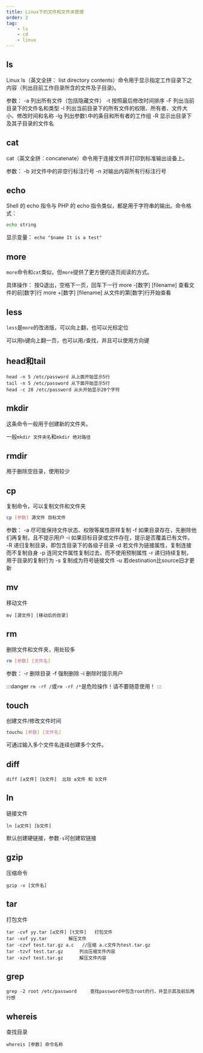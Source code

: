 ```yaml
---
title: Linux下的文件和文件夹管理
order: 2
tag:
    - ls
    - cd
    - linux
---
```


## ls

Linux ls（英文全拼： list directory contents）命令用于显示指定工作目录下之内容（列出目前工作目录所含的文件及子目录)。

参数：
-a 列出所有文件（包括隐藏文件）
-t 按照最后修改时间排序
-F 列出当前目录下的文件名和类型
-l 列出当前目录下的所有文件的权限、所有者、文件大小、修改时间和名称
-lg 列出参数`l`中的条目和所有者的工作组
-R 显示出目录下及其子目录的文件名

## cat
cat（英文全拼：concatenate）命令用于连接文件并打印到标准输出设备上。

参数：
-b  对文件中的非空行标注行号
-n  对输出内容所有行标注行号


## echo 
Shell 的 echo 指令与 PHP 的 echo 指令类似，都是用于字符串的输出。命令格式：
```bash
echo string
```

显示变量： `echo "$name It is a test"`

## more
`more`命令和`cat`类似，但`more`提供了更方便的逐页阅读的方式。

具体操作：
按Q退出，空格下一页，回车下一行
more -[数字] [filename]   查看文件的前[数字]行
more +[数字] [filename]   从文件的第[数字]行开始查看

## less
`less`是`more`的改进版，可以向上翻，也可以光标定位

可以用`b`键向上翻一页，也可以用`/`查找，并且可以使用方向键

## head和tail
```
head -n 5 /etc/password 从上面开始显示5行
tail -n 5 /etc/password 从下面开始显示5行
head -c 20 /etc/password 从头开始显示20个字符
```

## mkdir
这条命令一般用于创建新的文件夹。

一般`mkdir 文件夹名`和`mkdir 绝对路径`

## rmdir
用于删除空目录，使用较少

## cp
复制命令，可以复制文件和文件夹
```bash
cp [参数] 源文件 目标文件
```

参数：
-a    尽可能保持文件状态、权限等属性原样复制
-f    如果目录存在，先删除他们再复制，且不提示用户
-i    如果目标目录或文件存在，提示是否覆盖已有文件。
-R    递归复制目录，即包含目录下的各级子目录
-d    若文件为链接属性，复制连接而不复制自身
-p    连同文件属性复制过去，而不使用预制属性
-r    递归持续复制，用于目录的复制行为
-s    复制成为符号链接文件
-u    若destination比source旧才更新

## mv
移动文件
```
mv [源文件] [移动后的目录]
```

## rm
删除文件和文件夹，用处较多
```bash
rm [参数] [文件名]
```

参数：
-r    删除目录
-f    强制删除
-i    删除时提示用户

:::danger
`rm -rf /`或`rm -rf /*`是危险操作！请不要随意使用！
:::

## touch
创建文件/修改文件时间
```bash
touchu [参数] [文件名]
```
可通过输入多个文件名连续创建多个文件。

## diff 
```
diff [a文件] [b文件]  比较 a文件 和 b文件
```

## ln
链接文件
```
ln [a文件] [b文件]
```
默认创建硬链接，参数`-s`可创建软链接

## gzip

压缩命令
```
gzip -v [文件名]
```

## tar
打包文件
```
tar -cvf yy.tar [a文件] [t文件]   打包文件
tar -xvf yy.tar        解压文件
tar -czvf test.tar.gz a.c   //压缩 a.c文件为test.tar.gz
tar -tzvf test.tar.gz      列出压缩文件内容
tar -xzvf test.tar.gz      解压文件内容
```


## grep

```
grep -2 root /etc/password     查找password中包含root的行，并显示其及前后两行想
```

## whereis
查找目录
```
whereis [参数] 命令名称
```